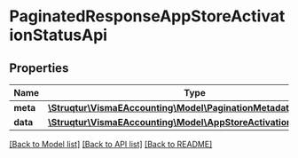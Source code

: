 # PaginatedResponseAppStoreActivationStatusApi

## Properties
Name | Type | Description | Notes
------------ | ------------- | ------------- | -------------
**meta** | [**\Struqtur\VismaEAccounting\Model\PaginationMetadata**](PaginationMetadata.md) |  | 
**data** | [**\Struqtur\VismaEAccounting\Model\AppStoreActivationStatusApi[]**](AppStoreActivationStatusApi.md) |  | 

[[Back to Model list]](../README.md#documentation-for-models) [[Back to API list]](../README.md#documentation-for-api-endpoints) [[Back to README]](../README.md)


